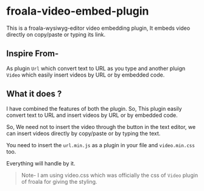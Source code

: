 # froala-video-embed-plugin

This is a froala-wysiwyg-editor video embedding plugin, It embeds video directly on copy/paste or typing its link.

## Inspire From-

As plugin `Url` which convert text to URL as you type and another pluign `Video` which easily insert videos by URL or by embedded code.

## What it does ?

I have combined the features of both the plugin. So, This plugin easily convert text to URL and insert videos by URL or by embedded code.

So, We need not to insert the video through the button in the text editor, we can insert videos directly by copy/paste or by typing the text.

You need to insert the `url.min.js` as a plugin in your file and `video.min.css` too.

Everything will handle by it.

>Note- I am using video.css which was officially the css of `Video` plugin of froala for giving the styling.

